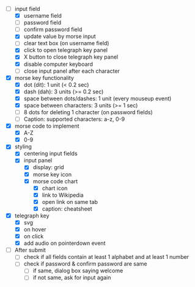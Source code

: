- [ ] input field
  - [x] username field
  - [ ] password field
  - [ ] confirm password field
  - [x] update value by morse input
  - [ ] clear text box (on username field)
  - [x] click to open telegraph key panel
  - [x] X button to close telegraph key panel
  - [x] disable computer keyboard
  - [ ] close input panel after each character

- [x] morse key functionality
  - [x] dot (dit): 1 unit (< 0.2 sec)
  - [x] dash (dah): 3 units (>= 0.2 sec)
  - [x] space between dots/dashes: 1 unit (every mouseup event)
  - [x] space between characters: 3 units (>= 1 sec)
  - [ ] 8 dots for deleting 1 character (on password fields)
  - [ ] Caption: supported characters: a-z, 0-9

- [x] morse code to implement
  - [x] A-Z
  - [x] 0-9

- [x] styling
  - [x] centering input fields
  - [x] input panel
    - [x] display: grid
    - [x] morse key icon
    - [x] morse code chart
      - [x] chart icon
      - [x] link to Wikipedia
      - [x] open link on same tab
      - [x] caption: cheatsheet

- [x] telegraph key
  - [x] svg
  - [x] on hover
  - [x] on click
  - [x] add audio on pointerdown event

- [ ] After submit
  - [ ] check if all fields contain at least 1 alphabet and at least 1 number
  - [ ] check if password & confirm password are same
    - [ ] if same, dialog box saying welcome
    - [ ] if not same, ask for input again